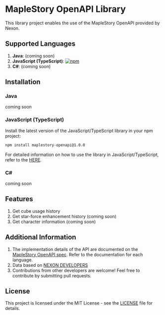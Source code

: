 # MapleStory OpenAPI Library

This library project enables the use of the MapleStory OpenAPI provided by Nexon.

## Supported Languages

1. **Java**: (coming soon)
2. **JavaScript (TypeScript)**: [![npm](https://img.shields.io/npm/v/maplestory-openapi)](https://www.npmjs.com/package/maplestory-openapi)
3. **C#**: (coming soon)

## Installation

### Java

coming soon

[//]: # (Include the latest version of the Java library in your Maven project by adding the following dependency:)

[//]: # ()
[//]: # (```xml)

[//]: # (<dependency>)

[//]: # (    <groupId>com.example</groupId>)

[//]: # (    <artifactId>maplestory-api-java</artifactId>)

[//]: # (    <version>1.0.0</version> <!-- Replace with the latest version -->)

[//]: # (</dependency>)

[//]: # (```)

[//]: # ()
[//]: # (For detailed information on how to use the library in Java, refer to the [HERE]&#40;./java/README.md&#41;.)

### JavaScript (TypeScript)

Install the latest version of the JavaScript/TypeScript library in your npm project:

```bash
npm install maplestory-openapi@1.0.0
```

For detailed information on how to use the library in JavaScript/TypeScript, refer to the [HERE](./js/README.md).

### C#

coming soon

[//]: # (Add the latest version of the C# library to your NuGet project:)

[//]: # ()
[//]: # (```xml)

[//]: # (<PackageReference Include="MapleStory.Api.CSharp" Version="1.0.0" />)

[//]: # (```)

[//]: # ()
[//]: # (For detailed information on how to use the library in C#, refer to the [HERE]&#40;./csharp/README.md&#41;.)

## Features

1. Get cube usage history
2. Get star-force enhancement history (coming soon)
3. Get character information (coming soon)

## Additional Information

1. The implementation details of the API are documented on the [MapleStory OpenAPI spec](https://developers.nexon.com/Maplestory/apiList). Refer to the documentation for each language.
2. Data based on [NEXON DEVELOPERS](https://developers.nexon.com)
3. Contributions from other developers are welcome! Feel free to contribute by submitting pull requests.

## License

This project is licensed under the MIT License - see the [LICENSE](./LICENSE) file for details.